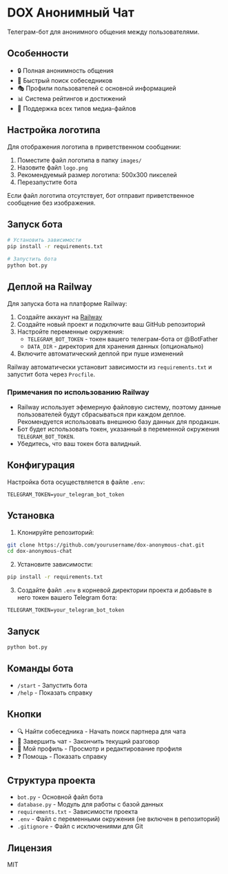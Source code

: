 # DOX Анонимный Чат

Телеграм-бот для анонимного общения между пользователями.

## Особенности

- 🔒 Полная анонимность общения
- 👥 Быстрый поиск собеседников
- 🎭 Профили пользователей с основной информацией
- 📊 Система рейтингов и достижений
- 📱 Поддержка всех типов медиа-файлов

## Настройка логотипа

Для отображения логотипа в приветственном сообщении:

1. Поместите файл логотипа в папку `images/`
2. Назовите файл `logo.png`
3. Рекомендуемый размер логотипа: 500x300 пикселей
4. Перезапустите бота

Если файл логотипа отсутствует, бот отправит приветственное сообщение без изображения.

## Запуск бота

```bash
# Установить зависимости
pip install -r requirements.txt

# Запустить бота
python bot.py
```

## Деплой на Railway

Для запуска бота на платформе Railway:

1. Создайте аккаунт на [Railway](https://railway.app/)
2. Создайте новый проект и подключите ваш GitHub репозиторий
3. Настройте переменные окружения:
   - `TELEGRAM_BOT_TOKEN` - токен вашего телеграм-бота от @BotFather
   - `DATA_DIR` - директория для хранения данных (опционально)
4. Включите автоматический деплой при пуше изменений

Railway автоматически установит зависимости из `requirements.txt` и запустит бота через `Procfile`.

### Примечания по использованию Railway

- Railway использует эфемерную файловую систему, поэтому данные пользователей будут сбрасываться при каждом деплое. Рекомендуется использовать внешнюю базу данных для продакшн.
- Бот будет использовать токен, указанный в переменной окружения `TELEGRAM_BOT_TOKEN`.
- Убедитесь, что ваш токен бота валидный.

## Конфигурация

Настройка бота осуществляется в файле `.env`:

```
TELEGRAM_TOKEN=your_telegram_bot_token
```

## Установка

1. Клонируйте репозиторий:
```bash
git clone https://github.com/yourusername/dox-anonymous-chat.git
cd dox-anonymous-chat
```

2. Установите зависимости:
```bash
pip install -r requirements.txt
```

3. Создайте файл `.env` в корневой директории проекта и добавьте в него токен вашего Telegram бота:
```
TELEGRAM_TOKEN=your_telegram_bot_token
```

## Запуск

```bash
python bot.py
```

## Команды бота

- `/start` - Запустить бота
- `/help` - Показать справку

## Кнопки

- 🔍 Найти собеседника - Начать поиск партнера для чата
- 🚫 Завершить чат - Закончить текущий разговор
- 👤 Мой профиль - Просмотр и редактирование профиля
- ❓ Помощь - Показать справку

## Структура проекта

- `bot.py` - Основной файл бота
- `database.py` - Модуль для работы с базой данных
- `requirements.txt` - Зависимости проекта
- `.env` - Файл с переменными окружения (не включен в репозиторий)
- `.gitignore` - Файл с исключениями для Git

## Лицензия

MIT 